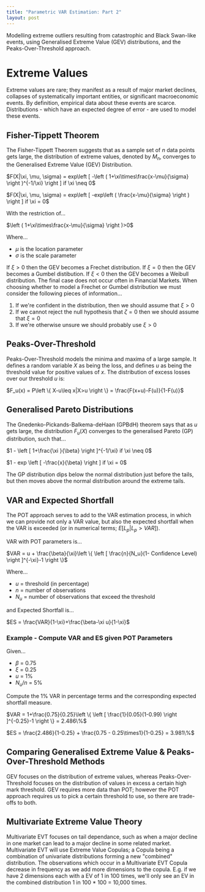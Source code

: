 ```yaml
---
title: "Parametric VAR Estimation: Part 2"
layout: post
---
```

Modelling extreme outliers resulting from catastrophic and Black Swan-like events, using Generalised Extreme Value (GEV) distributions, and the Peaks-Over-Threshold approach.

# Extreme Values

Extreme values are rare; they manifest as a result of major market declines, collapses of systematically important entities, or significant macroeconomic events. By definition, empirical data about these events are scarce. Distributions - which have an expected degree of error - are used to model these events.

## Fisher-Tippett Theorem
The Fisher-Tippett Theorem suggests that as a sample set of *n* data points gets large, the distribution of extreme values, denoted by $M_n$, converges to the Generalised Extreme Value (GEV) Distribution.

$F(X|\xi, \mu, \sigma) = exp\left [ -\left ( 1+\xi\times\frac{x-\mu}{\sigma} \right )^{-1/\xi} \right ] if \xi \neq 0$

$F(X|\xi, \mu, \sigma) = exp\left [ -exp\left ( \frac{x-\mu}{\sigma} \right ) \right ] if \xi = 0$

With the restriction of...

$\left ( 1+\xi\times\frac{x-\mu}{\sigma} \right )>0$

Where...
* $\mu$ is the location parameter
* $\sigma$ is the scale parameter

If $\xi > 0$ then the GEV becomes a Frechet distribution. If $\xi = 0$ then the GEV becomes a Gumbel distibution. If $\xi < 0$ then the GEV becomes a Weibull distribution. The final case does not occur often in Financial Markets. When choosing whether to model a Frechet or Gumbel distribution we must consider the following pieces of information...

1. If we're confident in the distribution, then we should assume that $\xi > 0$
2. If we cannot reject the null hypothesis that $\zeta = 0$ then we should assume that $\xi = 0$
3. If we're otherwise unsure we should probably use $\xi > 0$

## Peaks-Over-Threshold
Peaks-Over-Threshold models the minima and maxima of a large sample. It defines a random variable *X* as being the loss, and defines *u* as being the threshold value for positive values of $x$. The distribution of excess losses over our threshold *u* is:

$F_u(x) = P\left \{ X-u\leq x|X>u \right \} = \frac{F(x+u)-F(u)}{1-F(u)}$

## Generalised Pareto Distributions

The Gnedenko-Pickands-Balkema-deHaan (GPBdH) theorem says that as *u* gets large, the distribution $F_u(X)$ converges to the generalised Pareto (GP) distribution, such that...

$1 - \left [ 1+\frac{\xi }{\beta} \right ]^{-1/\xi} if \xi \neq 0$

$1 - exp \left [ -\frac{x}{\beta} \right ] if \xi = 0$

The GP distribution dips below the normal distribution just before the tails, but then moves above the normal distribution around the extreme tails. 

## VAR and Expected Shortfall

The POT approach serves to add to the VAR estimation process, in which we can provide not only a VAR value, but also the expected shortfall when the VAR is exceeded (or in numerical terms; $E\left [ L_p |L_p > VAR \right ]$). 

VAR with POT parameters is...

$VAR = u + \frac{\beta}{\xi}\left \{ \left [ \frac{n}{N_u}(1- Confidence Level) \right ]^{-\xi}-1 \right \}$

Where...
* $u$ = threshold (in percentage)
* $n$ = number of observations
* $N_u$ = number of observations that exceed the threshold

and Expected Shortfall is...

$ES = \frac{VAR}{1-\xi}+\frac{\beta-\xi u}{1-\xi}$

### Example - Compute VAR and ES given POT Parameters

Given...
* $\beta$ = 0.75
* $\xi$ = 0.25
* $u$ = 1%
* $N_u/n$ = 5%

Compute the 1% VAR in percentage terms and the corresponding expected shortfall measure.

$VAR = 1+\frac{0.75}{0.25}\left \{ \left [ \frac{1}{0.05}(1-0.99) \right ]^{-0.25}-1 \right \} = 2.486\%$

$ES = \frac{2.486}{1-0.25} + \frac{0.75 - 0.25\times1}{1-0.25} = 3.981\%$

## Comparing Generalised Extreme Value & Peaks-Over-Threshold Methods

GEV focuses on the distribution of extreme values, whereas Peaks-Over-Threshold focuses on the distribution of values in excess a certain high mark threshold. GEV requires more data than POT; however the POT approach requires us to pick a certain threshold to use, so there are trade-offs to both.

## Multivariate Extreme Value Theory

Multivariate EVT focuses on tail dependance, such as when a major decline in one market can lead to a major decline in some related market. Multivariate EVT will use Extreme Value Copulas; a Copula being a combination of univariate distributions forming a new "combined" distribution. The observations which occur in a Multivariate EVT Copula decrease in frequency as we add more dimensions to the copula. E.g. if we have 2 dimensions each with a EV of 1 in 100 times, we'll only see an EV in the combined distribution 1 in 100 * 100 = 10,000 times.  
